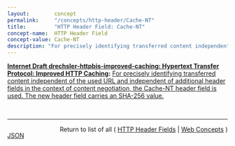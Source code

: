 ```yaml
---
layout:        concept
permalink:     "/concepts/http-header/Cache-NT"
title:         "HTTP Header Field: Cache-NT"
concept-name:  HTTP Header Field
concept-value: Cache-NT
description: "For precisely identifying transferred content independent of the used URL and independent of additional header fields in the context of content negotiation, the Cache-NT header field is used. The new header field carries an SHA-256 value."
---
```


**[Internet Draft drechsler-httpbis-improved-caching: Hypertext Transfer Protocol: Improved HTTP Caching](/specs/IETF/I-D/drechsler-httpbis-improved-caching "This document describes an improved HTTP caching method which can be applied in addition to the standard caching behavior for HTTP. It defines the associated header field that controls this improved caching mechanism and a modified caching operation which is slightly different to standard caching operation for HTTP."):** [For precisely identifying transferred content independent of the used URL and independent of additional header fields in the context of content negotiation, the Cache-NT header field is used. The new header field carries an SHA-256 value.](http://tools.ietf.org/html/draft-drechsler-httpbis-improved-caching#section-2.1 "Read documentation for HTTP Header Field &#34;Cache-NT&#34;")

<br/>
<hr/>

<p style="float : left"><a href="./Cache-NT.json" title="JSON representing this particular Web Concept value">JSON</a></p>
<p style="text-align: right">Return to list of all ( <a href="../http-header/">HTTP Header Fields</a> | <a href="../">Web Concepts</a> )</p>
